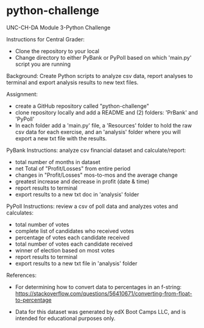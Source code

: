# python-challenge
UNC-CH-DA Module 3-Python Challenge

Instructions for Central Grader:
*   Clone the repository to your local
*   Change directory to either PyBank or PyPoll based on which 'main.py' script you are running

Background: Create Python scripts to analyze csv data, report analyses to terminal and export analysis results to new text files.

Assignment:
*   create a GitHub repository called "python-challenge"
*   clone repository locally and add a README and (2) folders: 'PrBank' and 'PyPoll'
* In each folder add a 'main.py' file, a 'Resources' folder to hold the raw csv data for each exercise, and an 'analysis' folder where you will export a new txt file with the results.

PyBank Instructions: analyze csv financial dataset and calculate/report:
*   total number of months in dataset
*   net Total of "Profit/Losses" from entire period
*   changes in "Profit/Losses" mos-to-mos and the average change
*   greatest increase and decrease in profit (date & time)
*   report results to terminal
*   export results to a new txt doc in 'analysis' folder

PyPoll Instructions: review a csv of poll data and analyzes votes and calculates:
*   total number of votes
*   complete list of candidates who received votes
*   percentage of votes each candidate received
*   total number of votes each candidate received
*   winner of election based on most votes
*   report results to terminal
*   export results to a new txt file in 'analysis' folder

References:
* For determining how to convert data to percentages in an f-string: https://stackoverflow.com/questions/56410671/converting-from-float-to-percentage


* Data for this dataset was generated by edX Boot Camps LLC, and is intended for educational purposes only.
